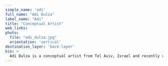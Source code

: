 ```yaml
---
simple_name: 'adi'
full_name: "Adi Dulza"
label_name: "Adi"
title: "Conceptual Artist"
web_links:
photo:
  file: "adi_dulza.jpg"
  orientation: 'vertical'
destination_layer: 'back-layer'
bio: >
  Adi Dulza is a conceptual artist from Tel Aviv, Israel and recently relocated to Berlin in 2016. He holds an M.F.A from Bezalel Academy of Art and Design Israel (2015) and a B.Ed.FA from Hamisrasha School of Art (2008), where he graduated with honors and received an outstanding academic achievement award. He also holds a B.A in Architecture (2000). His recent solo exhibitions were featured in Gabirol Gallery Tel Aviv (2016), Al Ha-TzukGallery Netanya (2014), ZIZ Gallery Tel Aviv (2013), and the Artist's House Tel Aviv (2011). Dulza has participated in various group exhibitions in Israel, including the Petah Tikva Museum of Art (2014). Dulza was also granted support by the Tel Aviv Municipality with the Yehoshua Rabinowitz Foundation for Arts, Tel Aviv (2016).
---
```

